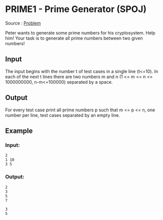 # PRIME1 - Prime Generator (SPOJ)

Source : [Problem](https://www.spoj.com/problems/PRIME1/)

Peter wants to generate some prime numbers for his cryptosystem. Help him! Your task is to generate all prime numbers between two given numbers!

## Input

The input begins with the number t of test cases in a single line (t<=10). In each of the next t lines there are two numbers m and n (1 <= m <= n <= 1000000000, n-m<=100000) separated by a space.

## Output

For every test case print all prime numbers p such that m <= p <= n, one number per line, test cases separated by an empty line.

## Example

### Input:

    2
    1 10
    3 5

### Output:

    2
    3
    5
    7

    3
    5
